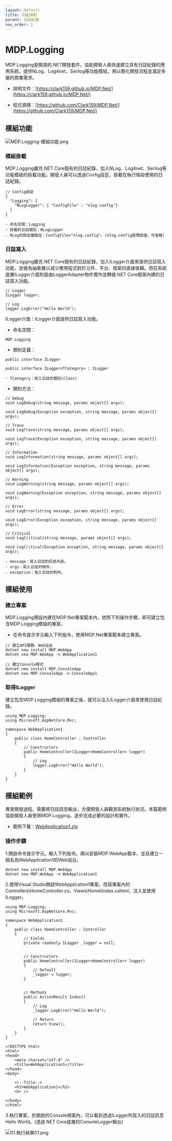 ```yaml
---
layout: default
title: 功能說明
parent: 日誌紀錄
nav_order: 1
---
```


# MDP.Logging

MDP.Logging是開源的.NET開發套件，協助開發人員快速建立具有日誌紀錄的應用系統。提供NLog、Log4net、Serilog等功能模組，用以簡化開發流程並滿足多變的商業需求。

- 說明文件：[https://clark159.github.io/MDP.Net/](https://clark159.github.io/MDP.Net/)

- 程式源碼：[https://github.com/Clark159/MDP.Net/](https://github.com/Clark159/MDP.Net/)


## 模組功能

![MDP.Logging-模組功能.png](https://clark159.github.io/MDP.Net/日誌紀錄/功能說明/MDP.Logging-模組功能.png)

### 模組掛載

MDP.Logging擴充.NET Core既有的日誌紀錄，加入NLog、Log4net、Serilog等功能模組的掛載功能。開發人員可以透過Config設定，掛載在執行階段使用的日誌紀錄。

```
// Config設定
{
  "Logging": {
    "NLogLogger": { "ConfigFile" : "nlog.config"}
  }
}

- 命名空間：Logging
- 掛載的日誌類別：NLogLogger
- NLog的設定檔路徑：ConfigFile="nlog.config"。(nlog.config是預設值，可省略)
```

### 日誌寫入

MDP.Logging擴充.NET Core既有的日誌紀錄，加入ILogger介面來提供日誌寫入功能，並做為抽象層以減少應用程式對於元件、平台、框架的直接依賴。而在系統底層ILogger介面則是由LoggerAdapter物件實作並轉接.NET Core框架內建的日誌寫入功能。

```
// Logger
ILogger logger;

// Log
logger.LogError("Hello World");  
```
   
ILogger介面：ILogger介面提供日誌寫入功能。

- 命名空間：

```
MDP.Logging
```

- 類別定義：

```
public interface ILogger

public interface ILogger<TCategory> : ILogger

- TCategory：寫入日誌的類別(Class)
```

- 類別方法：

```
// Debug
void LogDebug(string message, params object[] args);

void LogDebug(Exception exception, string message, params object[] args);

// Trace
void LogTrace(string message, params object[] args);

void LogTrace(Exception exception, string message, params object[] args);

// Information
void LogInformation(string message, params object[] args);

void LogInformation(Exception exception, string message, params object[] args);

// Warning
void LogWarning(string message, params object[] args);

void LogWarning(Exception exception, string message, params object[] args);

// Error
void LogError(string message, params object[] args);

void LogError(Exception exception, string message, params object[] args);

// Critical
void LogCritical(string message, params object[] args);

void LogCritical(Exception exception, string message, params object[] args);

- message：寫入日誌的訊息內容。
- args：寫入日誌的物件。
- exception：寫入日誌的例外。
```


## 模組使用

### 建立專案

MDP.Logging預設內建在MDP.Net專案範本內，依照下列操作步驟，即可建立包含MDP.Logging模組的專案。

- 在命令提示字元輸入下列指令，使用MDP.Net專案範本建立專案。
 
```
// 建立API服務、Web站台
dotnet new install MDP.WebApp
dotnet new MDP.WebApp -n WebApplication1

// 建立Console程式
dotnet new install MDP.ConsoleApp
dotnet new MDP.ConsoleApp -n ConsoleApp1
```

### 取得ILogger

建立包含MDP.Logging模組的專案之後，就可以注入ILogger介面來使用日誌紀錄。

```
using MDP.Logging;
using Microsoft.AspNetCore.Mvc;

namespace WebApplication1
{
    public class HomeController : Controller
    {
        // Constructors
        public HomeController(ILogger<HomeController> logger)
        {
            // Log
            logger.LogError("Hello World");
        }
    }
}
```


## 模組範例

專案開發過程，需要將日誌訊息輸出，方便開發人員觀測系統執行狀況。本篇範例協助開發人員使用MDP.Logging，逐步完成必要的設計和實作。

- 範例下載：[WebApplication1.zip](https://clark159.github.io/MDP.Net/日誌紀錄/功能說明/WebApplication1.zip)

### 操作步驟

1.開啟命令提示字元，輸入下列指令。用以安裝MDP.WebApp範本、並且建立一個名為WebApplication1的Web站台。

```
dotnet new install MDP.WebApp
dotnet new MDP.WebApp -n WebApplication1
```

2.使用Visual Studio開啟WebApplication1專案。改寫專案內的Controllers\HomeController.cs、Views\Home\Index.cshtml，注入並使用ILogger。

```
using MDP.Logging;
using Microsoft.AspNetCore.Mvc;

namespace WebApplication1
{
    public class HomeController : Controller
    {
        // Fields
        private readonly ILogger _logger = null;


        // Constructors
        public HomeController(ILogger<HomeController> logger)
        {
            // Default
            _logger = logger;
        }


        // Methods
        public ActionResult Index()
        {
            // Log
            _logger.LogError("Hello World");

            // Return
            return View();
        }
    }
}
```

```
<!DOCTYPE html>
<html>
<head>
    <meta charset="utf-8" />
    <title>WebApplication1</title>
</head>
<body>

    <!--Title-->
    <h2>WebApplication1</h2>
    <hr />

</body>
</html>
```

3.執行專案，於開啟的Console視窗內，可以看到透過ILogger所寫入的日誌訊息 Hello World。(透過.NET Core底層的ConsoleLogger輸出)

![01.執行結果01.png](https://clark159.github.io/MDP.Net/日誌紀錄/功能說明/01.執行結果01.png)
